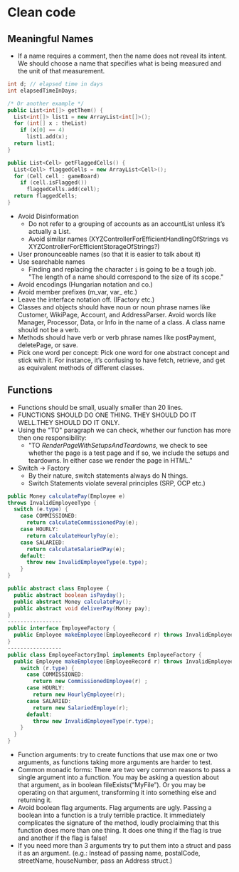 # Clean code

## Meaningful Names
- If a name requires a comment, then the name does not reveal its intent. We
should choose a name that specifies what is being measured and the unit of that measurement.
```cpp
int d; // elapsed time in days
int elapsedTimeInDays;

/* Or another example */
public List<int[]> getThem() {
  List<int[]> list1 = new ArrayList<int[]>();
  for (int[] x : theList)
    if (x[0] == 4)
      list1.add(x);
  return list1;
}

public List<Cell> getFlaggedCells() {
  List<Cell> flaggedCells = new ArrayList<Cell>();
  for (Cell cell : gameBoard)
    if (cell.isFlagged())
      flaggedCells.add(cell);
  return flaggedCells;
}
```

- Avoid Disinformation
  - Do not refer to a grouping of accounts as an accountList unless it’s actually a List.
  - Avoid similar names (XYZControllerForEfficientHandlingOfStrings vs XYZControllerForEfficientStorageOfStrings?)
- User pronounceable names (so that it is easier to talk about it)
- Use searchable names
  - Finding and replacing the character `i` is going to be a tough job. "The length of a name should correspond to the size of its scope."
- Avoid encodings (Hungarian notation and co.)
- Avoid member prefixes (m_var, var_ etc.)
- Leave the interface notation off. (IFactory etc.)
- Classes and objects should have noun or noun phrase names like Customer, WikiPage, Account, and AddressParser. Avoid words like Manager, Processor, Data, or Info in the name of a class. A class name should not be a verb.
- Methods should have verb or verb phrase names like postPayment, deletePage, or save.
- Pick one word per concept: Pick one word for one abstract concept and stick with it. For instance, it’s confusing to have fetch, retrieve, and get as equivalent methods of different classes.

## Functions
- Functions should be small, usually smaller than 20 lines.
- FUNCTIONS SHOULD DO ONE THING. THEY SHOULD DO IT WELL.THEY SHOULD DO IT ONLY.
- Using the "TO" paragraph we can check, whether our function has more then one responsibility:
  - "TO *RenderPageWithSetupsAndTeardowns*, we check to see whether the page is a test page and if so, we include the setups and teardowns. In either case we render the page in HTML."
- Switch -> Factory
  - By their nature, switch statements always do N things.
  - Switch Statements violate several principles (SRP, OCP etc.)
```java
public Money calculatePay(Employee e)
throws InvalidEmployeeType {
  switch (e.type) {
    case COMMISSIONED:
      return calculateCommissionedPay(e);
    case HOURLY:
      return calculateHourlyPay(e);
    case SALARIED:
      return calculateSalariedPay(e);
    default:
      throw new InvalidEmployeeType(e.type);
    }
}

public abstract class Employee {
  public abstract boolean isPayday();
  public abstract Money calculatePay();
  public abstract void deliverPay(Money pay);
}
-----------------
public interface EmployeeFactory {
  public Employee makeEmployee(EmployeeRecord r) throws InvalidEmployeeType;
}
-----------------
public class EmployeeFactoryImpl implements EmployeeFactory {
  public Employee makeEmployee(EmployeeRecord r) throws InvalidEmployeeType {
    switch (r.type) {
      case COMMISSIONED:
        return new CommissionedEmployee(r) ;
      case HOURLY:
        return new HourlyEmployee(r);
      case SALARIED:
        return new SalariedEmploye(r);
      default:
        throw new InvalidEmployeeType(r.type);
    }
  }
}
```
- Function arguments: try to create functions that use max one or two arguments, as functions taking more arguments are harder to test.
- Common monadic forms: There are two very common reasons to pass a single argument into a function. You may be asking a question about that argument, as in boolean fileExists(“MyFile”). Or you may be operating on that argument, transforming it into something else and returning it.
- Avoid boolean flag arguments. Flag arguments are ugly. Passing a boolean into a function is a truly terrible practice. It immediately complicates the signature of the method, loudly proclaiming that this function does more than one thing. It does one thing if the flag is true and another if the flag is false!
- If you need more than 3 arguments try to put them into a struct and pass it as an argument. (e.g.: Instead of passing name, postalCode, streetName, houseNumber, pass an Address struct.)
